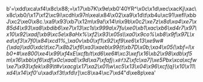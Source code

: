 b'=\xdd\xca\xf4\x8c\x88;=\x17\xb7K\x9e\xb0\'40YR^\x0c\x1d\xec\xacKj\xac\x8c\xb0/\x17\xf2\xc9i\xcdh\x97n\xea\x84\x02\xa9\x1d\t\xb4u\xc91\xefI\xbbJ\xc2\xe0\x8c.\xa9\x93\xb7\x12m\x9a!\x14\n\x9b\x0c*2\xe7z\x8d\xa4\xe7\x85d4\x93\xa8\xbdib6\xe7\x13\xc1s\x999a\x7fu\xe0\xb1\xac\xb6\xd4r7\x97\x10\x92\xad[\xb9\xc5e\x8aHx%\xf2\x93\x05s\\\xa0\x9co%\xb8\x9f\x97L\xed\xf3\x7f0\x84\xcd1%_\xa0v\xb0\xf1\x92\xf9\xe6\x13\xe9w#{\xda}\xd0\xdc\t\xc7\x8b2\xf6\xa3\xaeb\x99{t\xb7D\x0b;\xa4\x05(\xbf=l\xb0+#\xe800\xe4\x99\xf4xE\xcfb/t\xd6\xe6#\xc3\xef\x16\xb2\x98\xdb\xf5m\x16\xbb\xf6\xdf\x0c\xaaE\x9d\xa7\xfafj`\x8f3`Z\xfc\xa7]\xe5Pbx\xca\xcfw\xe7\x93\xfek\x89\t#v\xacg\x17\xa2\x01\\w\xc5\x13\x04\x96\xcf(q}\x10\x11\xd4\x14\xf0*\'u\xad\xf3t\xfd\r]\xc8\xa4\xc7\xd4"d\xe8p\xea'